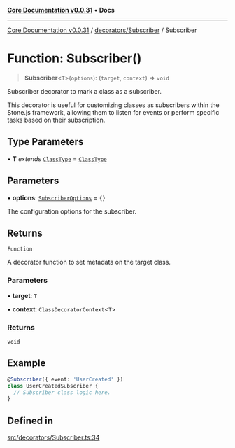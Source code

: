 [**Core Documentation v0.0.31**](../../../README.md) • **Docs**

***

[Core Documentation v0.0.31](../../../modules.md) / [decorators/Subscriber](../README.md) / Subscriber

# Function: Subscriber()

> **Subscriber**\<`T`\>(`options`): (`target`, `context`) => `void`

Subscriber decorator to mark a class as a subscriber.

This decorator is useful for customizing classes as subscribers within the Stone.js framework,
allowing them to listen for events or perform specific tasks based on their subscription.

## Type Parameters

• **T** *extends* [`ClassType`](../../../definitions/type-aliases/ClassType.md) = [`ClassType`](../../../definitions/type-aliases/ClassType.md)

## Parameters

• **options**: [`SubscriberOptions`](../interfaces/SubscriberOptions.md) = `{}`

The configuration options for the subscriber.

## Returns

`Function`

A decorator function to set metadata on the target class.

### Parameters

• **target**: `T`

• **context**: `ClassDecoratorContext`\<`T`\>

### Returns

`void`

## Example

```typescript
@Subscriber({ event: 'UserCreated' })
class UserCreatedSubscriber {
  // Subscriber class logic here.
}
```

## Defined in

[src/decorators/Subscriber.ts:34](https://github.com/stonemjs/core/blob/a25677efd9a5f5a45cc90fda3ed3e87df97e6124/src/decorators/Subscriber.ts#L34)
